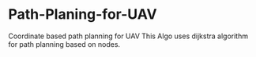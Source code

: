 # Path-Planing-for-UAV
Coordinate based path planning for UAV
This Algo uses dijkstra algorithm for path planning based on nodes.
